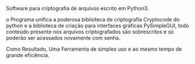 Software para criptografia de arquivos escrito em Python3.

o Programa unifica a poderosa biblioteca de criptografia Cryptocode do python
e a biblioteca de criação para interfaces gráficas PySimpleGUI, todo conteúdo
presente nos arquivos criptografados são sobrescritos e só poderão ser acessados
novamente com senha.

Como Resultado, Uma Ferramenta de simples uso e ao mesmo tempo de grande eficiência.
